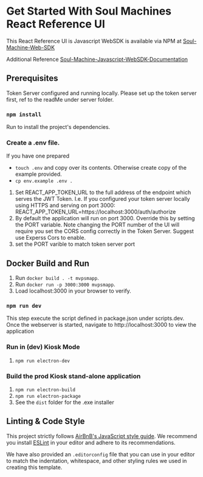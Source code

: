# Get Started With Soul Machines React Reference UI

This React Reference UI is Javascript WebSDK is available via NPM at [Soul-Machine-Web-SDK](https://www.npmjs.com/package/@soulmachines/smwebsdk)

Additional Reference [Soul-Machine-Javascript-WebSDK-Documentation](https://soulmachines-support.atlassian.net/wiki/spaces/SSAS/pages/2326529/Web+Development+Kit+Reference+Guide)

## Prerequisites

Token Server configured and running locally. Please set up the token server first, ref to the readMe under server folder.

### `npm install`

Run to install the project's dependencies.

### Create a .env file.
If you have one prepared 
- `touch .env`
and copy over its contents. Otherwise create copy of the example provided.
- `cp env.example .env .`

1. Set REACT_APP_TOKEN_URL to the full address of the endpoint which serves the JWT Token. I.e. If you configured your token server locally using HTTPS and serving on port 3000:
   REACT_APP_TOKEN_URL=https://localhost:3000/auth/authorize
2. By default the application will run on port 3000. Override this by setting the PORT variable. Note changing the PORT number of the UI will require you set the CORS config correctly in the Token Server.
   Suggest use Experss Cors to enable.
3. set the PORT varible to match token server port

## Docker Build and Run

1. Run `docker build . -t mvpsmapp`.
2. Run `docker run -p 3000:3000 mvpsmapp`.
3. Load localhost:3000 in your browser to verify.

### `npm run dev`

This step execute the script defined in package.json under scripts.dev.
Once the webserver is started, navigate to http://localhost:3000 to view the application

### Run in (dev) Kiosk Mode

1. `npm run electron-dev`

### Build the prod Kiosk stand-alone application

1. `npm run electron-build`
2. `npm run electron-package`
3. See the `dist` folder for the .exe installer

## Linting & Code Style

This project strictly follows [AirBnB's JavaScript style guide](https://github.com/airbnb/javascript). We recommend you install [ESLint](https://eslint.org/) in your editor and adhere to its recommendations.

We have also provided an `.editorconfig` file that you can use in your editor to match the indentation, whitespace, and other styling rules we used in creating this template.
